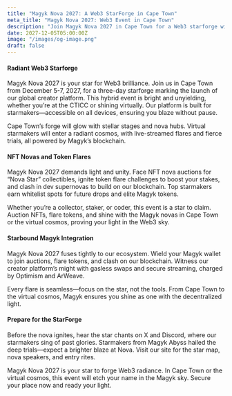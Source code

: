 ```yaml
---
title: "Magyk Nova 2027: A Web3 StarForge in Cape Town"
meta_title: "Magyk Nova 2027: Web3 Event in Cape Town"
description: "Join Magyk Nova 2027 in Cape Town for a Web3 starforge with NFT novas, token flares, and dev supernovas."
date: 2027-12-05T05:00:00Z
image: "/images/og-image.png"
draft: false
---
```


#### Radiant Web3 Starforge

Magyk Nova 2027 is your star for Web3 brilliance. Join us in Cape Town from December 5-7, 2027, for a three-day starforge marking the launch of our global creator platform. This hybrid event is bright and unyielding, whether you’re at the CTICC or shining virtually. Our platform is built for starmakers—accessible on all devices, ensuring you blaze without pause.

Cape Town’s forge will glow with stellar stages and nova hubs. Virtual starmakers will enter a radiant cosmos, with live-streamed flares and fierce trials, all powered by Magyk’s blockchain.

#### NFT Novas and Token Flares

Magyk Nova 2027 demands light and unity. Face NFT nova auctions for “Nova Star” collectibles, ignite token flare challenges to boost your stakes, and clash in dev supernovas to build on our blockchain. Top starmakers earn whitelist spots for future drops and elite Magyk tokens.

Whether you’re a collector, staker, or coder, this event is a star to claim. Auction NFTs, flare tokens, and shine with the Magyk novas in Cape Town or the virtual cosmos, proving your light in the Web3 sky.

#### Starbound Magyk Integration

Magyk Nova 2027 fuses tightly to our ecosystem. Wield your Magyk wallet to join auctions, flare tokens, and clash on our blockchain. Witness our creator platform’s might with gasless swaps and secure streaming, charged by Optimism and ArWeave.

Every flare is seamless—focus on the star, not the tools. From Cape Town to the virtual cosmos, Magyk ensures you shine as one with the decentralized light.

#### Prepare for the StarForge

Before the nova ignites, hear the star chants on X and Discord, where our starmakers sing of past glories. Starmakers from Magyk Abyss hailed the deep trials—expect a brighter blaze at Nova. Visit our site for the star map, nova speakers, and entry rites.

Magyk Nova 2027 is your star to forge Web3 radiance. In Cape Town or the virtual cosmos, this event will etch your name in the Magyk sky. Secure your place now and ready your light.

